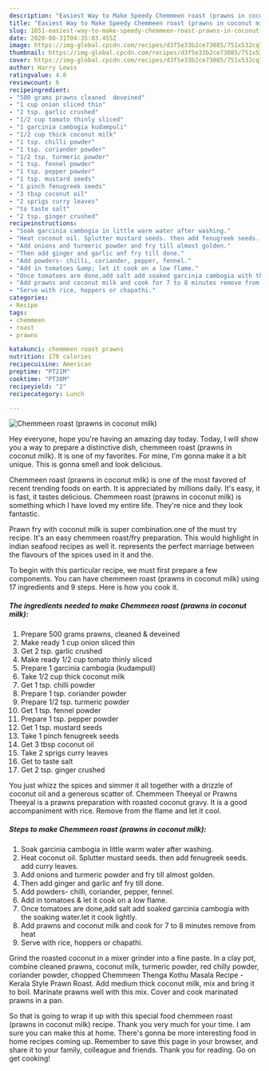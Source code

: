 ```yaml
---
description: "Easiest Way to Make Speedy Chemmeen roast (prawns in coconut milk)"
title: "Easiest Way to Make Speedy Chemmeen roast (prawns in coconut milk)"
slug: 1651-easiest-way-to-make-speedy-chemmeen-roast-prawns-in-coconut-milk
date: 2020-08-31T04:35:03.455Z
image: https://img-global.cpcdn.com/recipes/d3f5e33b2ce73085/751x532cq70/chemmeen-roast-prawns-in-coconut-milk-recipe-main-photo.jpg
thumbnail: https://img-global.cpcdn.com/recipes/d3f5e33b2ce73085/751x532cq70/chemmeen-roast-prawns-in-coconut-milk-recipe-main-photo.jpg
cover: https://img-global.cpcdn.com/recipes/d3f5e33b2ce73085/751x532cq70/chemmeen-roast-prawns-in-coconut-milk-recipe-main-photo.jpg
author: Harry Lewis
ratingvalue: 4.8
reviewcount: 6
recipeingredient:
- "500 grams prawns cleaned  deveined"
- "1 cup onion sliced thin"
- "2 tsp. garlic crushed"
- "1/2 cup tomato thinly sliced"
- "1 garcinia cambogia kudampuli"
- "1/2 cup thick coconut milk"
- "1 tsp. chilli powder"
- "1 tsp. coriander powder"
- "1/2 tsp. turmeric powder"
- "1 tsp. fennel powder"
- "1 tsp. pepper powder"
- "1 tsp. mustard seeds"
- "1 pinch fenugreek seeds"
- "3 tbsp coconut oil"
- "2 sprigs curry leaves"
- "to taste salt"
- "2 tsp. ginger crushed"
recipeinstructions:
- "Soak garcinia cambogia in little warm water after washing."
- "Heat coconut oil. Splutter mustard seeds. then add fenugreek seeds. add curry leaves."
- "Add onions and turmeric powder and fry till almost golden."
- "Then add ginger and garlic anf fry till done."
- "Add powders- chilli, coriander, pepper, fennel."
- "Add in tomatoes &amp; let it cook on a low flame."
- "Once tomatoes are done,add salt add soaked garcinia cambogia with the soaking water.let it cook lightly."
- "Add prawns and coconut milk and cook for 7 to 8 minutes remove from heat"
- "Serve with rice, hoppers or chapathi."
categories:
- Recipe
tags:
- chemmeen
- roast
- prawns

katakunci: chemmeen roast prawns 
nutrition: 170 calories
recipecuisine: American
preptime: "PT21M"
cooktime: "PT38M"
recipeyield: "2"
recipecategory: Lunch

---
```



![Chemmeen roast (prawns in coconut milk)](https://img-global.cpcdn.com/recipes/d3f5e33b2ce73085/751x532cq70/chemmeen-roast-prawns-in-coconut-milk-recipe-main-photo.jpg)

Hey everyone, hope you're having an amazing day today. Today, I will show you a way to prepare a distinctive dish, chemmeen roast (prawns in coconut milk). It is one of my favorites. For mine, I'm gonna make it a bit unique. This is gonna smell and look delicious.

Chemmeen roast (prawns in coconut milk) is one of the most favored of recent trending foods on earth. It is appreciated by millions daily. It's easy, it is fast, it tastes delicious. Chemmeen roast (prawns in coconut milk) is something which I have loved my entire life. They're nice and they look fantastic.

Prawn fry with coconut milk is super combination.one of the must try recipe. It&#39;s an easy chemmeen roast/fry preparation. This would highlight in indian seafood recipes as well it. represents the perfect marriage between the flavours of the spices used in it and the.


To begin with this particular recipe, we must first prepare a few components. You can have chemmeen roast (prawns in coconut milk) using 17 ingredients and 9 steps. Here is how you cook it.

<!--inarticleads1-->

##### The ingredients needed to make Chemmeen roast (prawns in coconut milk):

1. Prepare 500 grams prawns, cleaned &amp; deveined
1. Make ready 1 cup onion sliced thin
1. Get 2 tsp. garlic crushed
1. Make ready 1/2 cup tomato thinly sliced
1. Prepare 1 garcinia cambogia (kudampuli)
1. Take 1/2 cup thick coconut milk
1. Get 1 tsp. chilli powder
1. Prepare 1 tsp. coriander powder
1. Prepare 1/2 tsp. turmeric powder
1. Get 1 tsp. fennel powder
1. Prepare 1 tsp. pepper powder
1. Get 1 tsp. mustard seeds
1. Take 1 pinch fenugreek seeds
1. Get 3 tbsp coconut oil
1. Take 2 sprigs curry leaves
1. Get to taste salt
1. Get 2 tsp. ginger crushed


You just whizz the spices and simmer it all together with a drizzle of coconut oil and a generous scatter of. Chemmeen Theeyal or Prawns Theeyal is a prawns preparation with roasted coconut gravy. It is a good accompaniment with rice. Remove from the flame and let it cool. 

<!--inarticleads2-->

##### Steps to make Chemmeen roast (prawns in coconut milk):

1. Soak garcinia cambogia in little warm water after washing.
1. Heat coconut oil. Splutter mustard seeds. then add fenugreek seeds. add curry leaves.
1. Add onions and turmeric powder and fry till almost golden.
1. Then add ginger and garlic anf fry till done.
1. Add powders- chilli, coriander, pepper, fennel.
1. Add in tomatoes &amp; let it cook on a low flame.
1. Once tomatoes are done,add salt add soaked garcinia cambogia with the soaking water.let it cook lightly.
1. Add prawns and coconut milk and cook for 7 to 8 minutes remove from heat
1. Serve with rice, hoppers or chapathi.


Grind the roasted coconut in a mixer grinder into a fine paste. In a clay pot, combine cleaned prawns, coconut milk, turmeric powder, red chilly powder, coriander powder, chopped Chemmeen Thenga Kothu Masala Recipe - Kerala Style Prawn Roast. Add medium thick coconut milk, mix and bring it to boil. Marinate prawns well with this mix. Cover and cook marinated prawns in a pan. 

So that is going to wrap it up with this special food chemmeen roast (prawns in coconut milk) recipe. Thank you very much for your time. I am sure you can make this at home. There's gonna be more interesting food in home recipes coming up. Remember to save this page in your browser, and share it to your family, colleague and friends. Thank you for reading. Go on get cooking!
